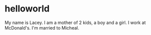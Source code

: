 # helloworld
My name is Lacey. I am a mother of 2 kids, a boy and a girl.
I work at McDonald's. I'm married to Micheal.
